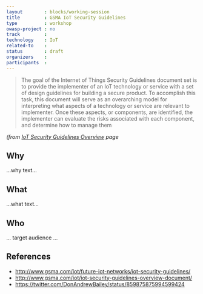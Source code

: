 ```yaml
---
layout        : blocks/working-session
title         : GSMA IoT Security Guidelines
type          : workshop
owasp-project : no
track         :
technology    : IoT
related-to    :
status        : draft
organizers    :
participants  :
---
```


> The goal of the Internet of Things Security Guidelines document set is to provide the implementer of an IoT technology or service with a set of design guidelines for building a secure product. To accomplish this task, this document will serve as an overarching model for interpreting what aspects of a technology or service are relevant to implementer. Once these aspects, or components, are identified, the implementer can evaluate the risks associated with each component, and determine how to manage them

_(from [IoT Security Guidelines Overview](http://www.gsma.com/iot/iot-security-guidelines-overview-document/) page_

## Why

...why text...

## What

...what text...

## Who

... target audience ...

## References

  - http://www.gsma.com/iot/future-iot-networks/iot-security-guidelines/
  - http://www.gsma.com/iot/iot-security-guidelines-overview-document/
  - https://twitter.com/DonAndrewBailey/status/859875875994599424
